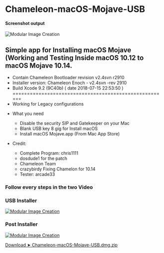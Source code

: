 # Chameleon-macOS-Mojave-USB
#### Screenshot output
![Modular Image Creation](https://i25.servimg.com/u/f25/18/50/18/69/captu240.png)

## Simple app for Installing macOS Mojave (Working and Testing Inside macOS 10.12 to macOS Mojave 10.14.

  - Contain Chameleon Bootloader revision v2.4svn r2910
  - Installer version: Chameleon Enoch - v2.4svn -rev 2910
  - Build Xcode  9.2 (9C40b) ( date 2018-07-15 22:53:50 ) 
  ======================================================
  - Working for Legacy configurations

* What you need

   - Disable the security SIP and Gatekeeper on your Mac
   - Blank USB key 8 gig for Install macOS
   - Install macOS Mojave.app (From Mac App Store)
 
* Credit:
   - Complete Program: chris1111
   - dosdude1 for the patch
   - Chameleon Team
   - crazybirdy Fixing Chamelon for 10.14
   - Tester: arcade33

### Follow every steps in the two Video

### USB Installer
                           
[![Modular Image Creation](https://i25.servimg.com/u/f25/18/50/18/69/macosm10.png)](https://youtu.be/dG5HG60EzT0)

### Post Installer

[![Modular Image Creation](https://i25.servimg.com/u/f25/18/50/18/69/macosm10.png)](https://youtu.be/FSF5oO4VDUA)


[Download ➤ Chameleon-macOS-Mojave-USB.dmg.zip](https://github.com/chris1111/Chameleon-macOS-Mojave-USB/releases/tag/V1)
